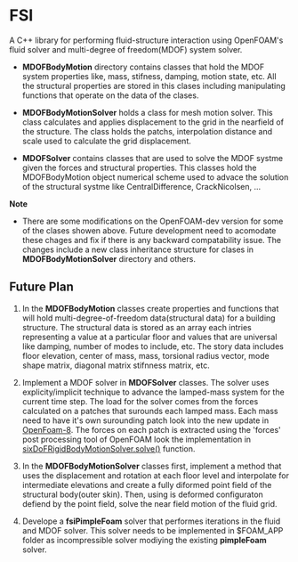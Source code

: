 # FSI
A C++ library for performing fluid-structure interaction using OpenFOAM's fluid solver and multi-degree of freedom(MDOF) system solver. 

* **MDOFBodyMotion** directory contains classes that hold the MDOF system properties like, mass, stifness, damping, motion state, etc. All the structural properties are stored in this clases including manipulating functions that operate on the data of the clases.  

* **MDOFBodyMotionSolver** holds a class for mesh motion solver. This class calculates and applies displacement to the grid in the nearfield of the structure. The class holds the patchs, interpolation distance and scale used to calculate the grid displacement.   

* **MDOFSolver** contains classes that are used to solve the MDOF systme given the forces and structural properties. This classes hold the MDOFBodyMotion object numerical scheme used to advace the solution of the structural systme like CentralDifference, CrackNicolsen, ...


**Note**
- There are some modifications on the OpenFOAM-dev version for some of the clases showen above. Future development need to acomodate these chages and fix if there is any backward compatability issue. The changes include a new class inheritance structure for clases in **MDOFBodyMotionSolver** directory and others.


## Future Plan

1. In the **MDOFBodyMotion** classes create properties and functions that will hold multi-degree-of-freedom data(structural data) for a building structure. The structural data is stored as an array each intries representing a value at a particular floor and values that are universal like damping, number of modes to include, etc. The story data includes floor elevation, center of mass, mass, torsional radius vector, mode shape matrix, diagonal matrix stifnness matrix, etc. 

2. Implement a MDOF solver in **MDOFSolver** classes. The solver uses explicity/implicit technique to advance the lamped-mass system for the current time step. The load for the solver comes from the forces calculated on a patches that surounds each lamped mass. Each mass need to have it's own surounding patch look into the new update in [OpenFoam-8](https://github.com/OpenFOAM/OpenFOAM-8/blob/master/src/rigidBodyDynamics/rigidBodyModel/rigidBodyModel.H). The forces on each patch is extracted using the 'forces' post processing tool of OpenFOAM look the implementation in [sixDoFRigidBodyMotionSolver.solve()](https://github.com/OpenFOAM/OpenFOAM-8/blob/master/src/sixDoFRigidBodyMotion/sixDoFRigidBodyMotionSolver/sixDoFRigidBodyMotionSolver.C) function.

3. In the **MDOFBodyMotionSolver** classes first, implement a method that uses the displacement and rotation at each floor level and interpolate for intermediate elevations and create a fully diformed point field of the structural body(outer skin). Then, using is deformed configuraton defiend by the point field, solve the near field motion of the fluid grid.   

4. Develope a **fsiPimpleFoam** solver that performes iterations in the fluid and MDOF solver. This solver needs to be implemented in $FOAM_APP folder as incompressible solver modiying the existing **pimpleFoam** solver. 










